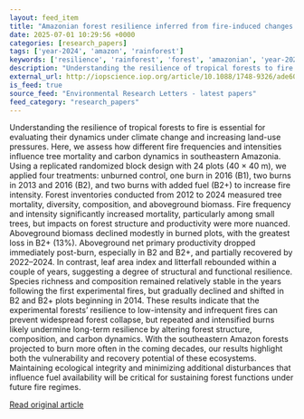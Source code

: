 ```yaml
---
layout: feed_item
title: "Amazonian forest resilience inferred from fire-induced changes in carbon stocks and tree diversity"
date: 2025-07-01 10:29:56 +0000
categories: [research_papers]
tags: ['year-2024', 'amazon', 'rainforest']
keywords: ['resilience', 'rainforest', 'forest', 'amazonian', 'year-2024', 'amazon']
description: "Understanding the resilience of tropical forests to fire is essential for evaluating their dynamics under climate change and increasing land-use pressures"
external_url: http://iopscience.iop.org/article/10.1088/1748-9326/ade60d
is_feed: true
source_feed: "Environmental Research Letters - latest papers"
feed_category: "research_papers"
---
```


Understanding the resilience of tropical forests to fire is essential for evaluating their dynamics under climate change and increasing land-use pressures. Here, we assess how different fire frequencies and intensities influence tree mortality and carbon dynamics in southeastern Amazonia. Using a replicated randomized block design with 24 plots (40 × 40 m), we applied four treatments: unburned control, one burn in 2016 (B1), two burns in 2013 and 2016 (B2), and two burns with added fuel (B2+) to increase fire intensity. Forest inventories conducted from 2012 to 2024 measured tree mortality, diversity, composition, and aboveground biomass. Fire frequency and intensity significantly increased mortality, particularly among small trees, but impacts on forest structure and productivity were more nuanced. Aboveground biomass declined modestly in burned plots, with the greatest loss in B2+ (13%). Aboveground net primary productivity dropped immediately post-burn, especially in B2 and B2+, and partially recovered by 2022–2024. In contrast, leaf area index and litterfall rebounded within a couple of years, suggesting a degree of structural and functional resilience. Species richness and composition remained relatively stable in the years following the first experimental fires, but gradually declined and shifted in B2 and B2+ plots beginning in 2014. These results indicate that the experimental forests’ resilience to low-intensity and infrequent fires can prevent widespread forest collapse, but repeated and intensified burns likely undermine long-term resilience by altering forest structure, composition, and carbon dynamics. With the southeastern Amazon forests projected to burn more often in the coming decades, our results highlight both the vulnerability and recovery potential of these ecosystems. Maintaining ecological integrity and minimizing additional disturbances that influence fuel availability will be critical for sustaining forest functions under future fire regimes.

[Read original article](http://iopscience.iop.org/article/10.1088/1748-9326/ade60d)

